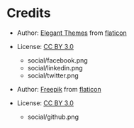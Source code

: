 Credits
=======

- Author: [Elegant Themes](http://www.flaticon.com/authors/elegant-themes) from [flaticon](http://www.flaticon.com)
- License: [CC BY 3.0](http://creativecommons.org/licenses/by/3.0/)
  - social/facebook.png
  - social/linkedin.png
  - social/twitter.png

- Author: [Freepik](http://www.freepik.com) from [flaticon](http://www.flaticon.com)
- License: [CC BY 3.0](http://creativecommons.org/licenses/by/3.0/)
  - social/github.png
